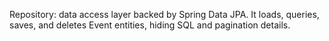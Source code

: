 Repository: data access layer backed by Spring Data JPA. It loads, queries, saves, and deletes Event entities, hiding SQL and pagination details.